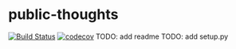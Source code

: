 # public-thoughts
[![Build Status](https://travis-ci.com/tomtsabar9/public-thoughts.svg?branch=master)](https://travis-ci.com/tomtsabar9/public-thoughts)
[![codecov](https://codecov.io/gh/tomtsabar9/public-thoughts/branch/master/graph/badge.svg)](https://codecov.io/gh/tomtsabar9/public-thoughts)
TODO: add readme
TODO: add setup.py

